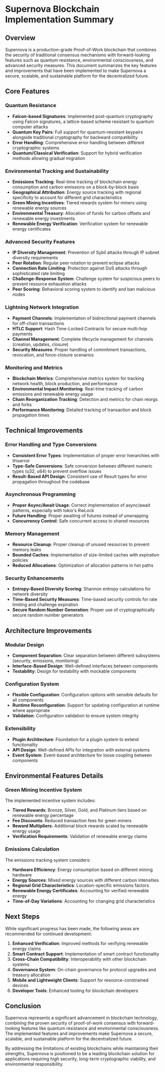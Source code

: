 # Supernova Blockchain Implementation Summary

## Overview

Supernova is a production-grade Proof-of-Work blockchain that combines the security of traditional consensus mechanisms with forward-looking features such as quantum resistance, environmental consciousness, and advanced security measures. This document summarizes the key features and improvements that have been implemented to make Supernova a secure, scalable, and sustainable platform for the decentralized future.

## Core Features

### Quantum Resistance

- **Falcon-based Signatures**: Implemented post-quantum cryptography using Falcon signatures, a lattice-based scheme resistant to quantum computer attacks
- **Quantum Key Pairs**: Full support for quantum-resistant keypairs alongside traditional cryptography for backward compatibility
- **Error Handling**: Comprehensive error handling between different cryptographic systems
- **Quantum/Classical Verification**: Support for hybrid verification methods allowing gradual migration

### Environmental Tracking and Sustainability

- **Emissions Tracking**: Real-time tracking of blockchain energy consumption and carbon emissions on a block-by-block basis
- **Geographical Attribution**: Energy source tracking with regional specificity to account for different grid characteristics
- **Green Mining Incentives**: Tiered rewards system for miners using renewable energy sources
- **Environmental Treasury**: Allocation of funds for carbon offsets and renewable energy investments
- **Renewable Energy Verification**: Verification system for renewable energy certificates

### Advanced Security Features

- **IP Diversity Management**: Prevention of Sybil attacks through IP subnet diversity requirements
- **Peer Rotation**: Regular peer rotation to prevent eclipse attacks
- **Connection Rate Limiting**: Protection against DoS attacks through sophisticated rate limiting
- **Challenge-Response System**: Challenge system for suspicious peers to prevent resource exhaustion attacks
- **Peer Scoring**: Behavioral scoring system to identify and ban malicious nodes

### Lightning Network Integration

- **Payment Channels**: Implementation of bidirectional payment channels for off-chain transactions
- **HTLC Support**: Hash Time-Locked Contracts for secure multi-hop payments
- **Channel Management**: Complete lifecycle management for channels (creation, updates, closure)
- **Security Measures**: Proper handling of commitment transactions, revocation, and force-closure scenarios

### Monitoring and Metrics

- **Blockchain Metrics**: Comprehensive metrics system for tracking network health, block production, and performance
- **Environmental Impact Monitoring**: Real-time tracking of carbon emissions and renewable energy usage
- **Chain Reorganization Tracking**: Detection and metrics for chain reorgs and forks
- **Performance Monitoring**: Detailed tracking of transaction and block propagation times

## Technical Improvements

### Error Handling and Type Conversions

- **Consistent Error Types**: Implementation of proper error hierarchies with thiserror
- **Type-Safe Conversions**: Safe conversion between different numeric types (u32, u64) to prevent overflow issues
- **Result-Based API Design**: Consistent use of Result types for error propagation throughout the codebase

### Asynchronous Programming

- **Proper Async/Await Usage**: Correct implementation of async/await patterns, especially with tokio's RwLock
- **Future Handling**: Proper awaiting of futures instead of unwrapping
- **Concurrency Control**: Safe concurrent access to shared resources

### Memory Management

- **Resource Cleanup**: Proper cleanup of unused resources to prevent memory leaks
- **Bounded Caches**: Implementation of size-limited caches with expiration policies
- **Reduced Allocations**: Optimization of allocation patterns in hot paths

### Security Enhancements

- **Entropy-Based Diversity Scoring**: Shannon entropy calculations for network diversity
- **Time-Based Security Measures**: Time-based security controls for rate limiting and challenge expiration
- **Secure Random Number Generation**: Proper use of cryptographically secure random number generators

## Architecture Improvements

### Modular Design

- **Component Separation**: Clear separation between different subsystems (security, emissions, monitoring)
- **Interface-Based Design**: Well-defined interfaces between components
- **Testability**: Design for testability with mockable components

### Configuration System

- **Flexible Configuration**: Configuration options with sensible defaults for all components
- **Runtime Reconfiguration**: Support for updating configuration at runtime where appropriate
- **Validation**: Configuration validation to ensure system integrity

### Extensibility

- **Plugin Architecture**: Foundation for a plugin system to extend functionality
- **API Design**: Well-defined APIs for integration with external systems
- **Event System**: Event-based architecture for loose coupling between components

## Environmental Features Details

### Green Mining Incentive System

The implemented incentive system includes:

- **Tiered Rewards**: Bronze, Silver, Gold, and Platinum tiers based on renewable energy percentage
- **Fee Discounts**: Reduced transaction fees for green miners
- **Reward Multipliers**: Additional block rewards scaled by renewable energy usage
- **Verification Requirements**: Validation of renewable energy claims

### Emissions Calculation

The emissions tracking system considers:

- **Hardware Efficiency**: Energy consumption based on different mining hardware
- **Energy Sources**: Mixed energy sources with different carbon intensities
- **Regional Grid Characteristics**: Location-specific emissions factors
- **Renewable Energy Certificates**: Accounting for verified renewable energy
- **Time-of-Day Variations**: Accounting for changing grid characteristics

## Next Steps

While significant progress has been made, the following areas are recommended for continued development:

1. **Enhanced Verification**: Improved methods for verifying renewable energy claims
2. **Smart Contract Support**: Implementation of smart contract functionality
3. **Cross-Chain Compatibility**: Interoperability with other blockchain systems
4. **Governance System**: On-chain governance for protocol upgrades and treasury allocation
5. **Mobile and Lightweight Clients**: Support for resource-constrained devices
6. **Developer Tools**: Enhanced tooling for blockchain developers

## Conclusion

Supernova represents a significant advancement in blockchain technology, combining the proven security of proof-of-work consensus with forward-looking features like quantum resistance and environmental consciousness. The implemented features and improvements make Supernova a secure, scalable, and sustainable platform for the decentralized future.

By addressing the limitations of existing blockchains while maintaining their strengths, Supernova is positioned to be a leading blockchain solution for applications requiring high security, long-term cryptographic viability, and environmental responsibility. 